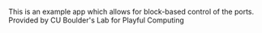 This is an example app which allows for block-based control of the ports. Provided by CU Boulder's Lab for Playful Computing
